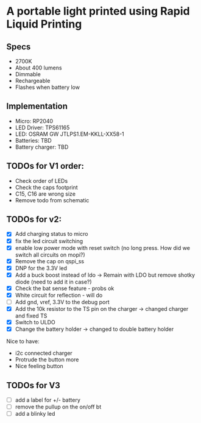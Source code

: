 # A portable light printed using Rapid Liquid Printing

## Specs

- 2700K
- About 400 lumens
- Dimmable
- Rechargeable
- Flashes when battery low

## Implementation

- Micro: RP2040
- LED Driver: TPS61165
- LED: OSRAM GW JTLPS1.EM-KKLL-XX58-1
- Batteries: TBD
- Battery charger: TBD

## TODOs for V1 order:

- Check order of LEDs
- Check the caps footprint
- C15, C16 are wrong size
- Remove todo from schematic

## TODOs for v2:

- [x] Add charging status to micro
- [x] fix the led circuit switching
- [x] enable low power mode with reset switch (no long press. How did we switch all circuits on mopi?)
- [x] Remove the cap on qspi_ss
- [x] DNP for the 3.3V led
- [x] Add a buck boost instead of ldo -> Remain with LDO but remove shotky diode (need to add it in case?)
- [x] Check the bat sense feature - probs ok
- [x] White circuit for reflection - will do
- [ ] Add gnd, vref, 3.3V to the debug port
- [x] Add the 10k resistor to the TS pin on the charger -> changed charger and fixed TS
- [x] Switch to ULDO
- [x] Change the battery holder -> changed to double battery holder

Nice to have:

- i2c connected charger
- Protrude the button more
- Nice feeling button


## TODOs for V3

- [ ] add a label for +/- battery
- [ ] remove the pullup on the on/off bt
- [ ] add a blinky led 
